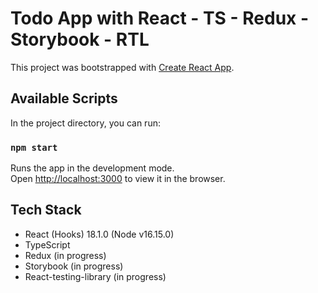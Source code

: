 # Todo App with React - TS - Redux - Storybook - RTL

This project was bootstrapped with [Create React App](https://github.com/facebook/create-react-app).

## Available Scripts

In the project directory, you can run:

### `npm start`

Runs the app in the development mode.\
Open [http://localhost:3000](http://localhost:3000) to view it in the browser.

## Tech Stack

- React (Hooks) 18.1.0 (Node v16.15.0)
- TypeScript
- Redux (in progress)
- Storybook (in progress)
- React-testing-library (in progress)
